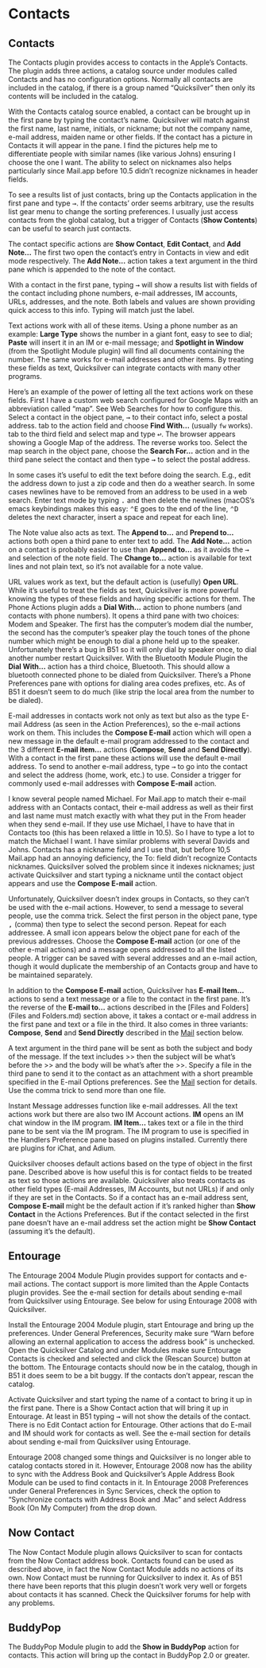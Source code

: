 # Contacts

## Contacts

The Contacts plugin provides access to contacts in the Apple’s Contacts. The plugin adds three actions, a catalog source under modules called Contacts and has no configuration options. Normally all contacts are included in the catalog, if there is a group named “Quicksilver” then only its contents will be included in the catalog.

With the Contacts catalog source enabled, a contact can be brought up in the first pane by typing the contact’s name. Quicksilver will match against the first name, last name, initials, or nickname; but not the company name, e-mail address, maiden name or other fields. If the contact has a picture in Contacts it will appear in the pane. I find the pictures help me to differentiate people with similar names (like various Johns) ensuring I choose the one I want. The ability to select on nicknames also helps particularly since Mail.app before 10.5 didn’t recognize nicknames in header fields. 

To see a results list of just contacts, bring up the Contacts application in the first pane and type <kbd>→</kbd>. If the contacts’ order seems arbitrary, use the results list gear menu to change the sorting preferences. I usually just access contacts from the global catalog, but a trigger of Contacts (**Show Contents**) can be useful to search just contacts.

The contact specific actions are **Show Contact**, **Edit Contact**, and **Add Note...** The first two open the contact’s entry in Contacts in view and edit mode respectively. The **Add Note...** action takes a text argument in the third pane which is appended to the note of the contact.

With a contact in the first pane, typing <kbd>→</kbd> will show a results list with fields of the contact including phone numbers, e-mail addresses, IM accounts, URLs, addresses, and the note. Both labels and values are shown providing quick access to this info. Typing will match just the label.

Text actions work with all of these items. Using a phone number as an example: **Large Type** shows the number in a giant font, easy to see to dial; **Paste** will insert it in an IM or e-mail message; and  **Spotlight in Window** (from the Spotlight Module plugin) will find all documents containing the number. The same works for e-mail addresses and other items. By treating these fields as text, Quicksilver can integrate contacts with many other programs.

Here’s an example of the power of letting all the text actions work on these fields. First I have a custom web search configured for Google Maps with an abbreviation called “map”. See Web Searches for how to configure this. Select a contact in the object pane, <kbd>→</kbd> to their contact info, select a postal address. tab to the action field and choose **Find With...** (usually `fw` works). tab to the third field and select map and type <kbd>↩</kbd>. The browser appears showing a Google Map of the address. The reverse works too. Select the map search in the object pane, choose the **Search For…** action and in the third pane select the contact and then type <kbd>→</kbd> to select the postal address.

In some cases it’s useful to edit the text before doing the search. E.g., edit the address down to just a zip code and then do a weather search. In some cases newlines have to be removed from  an address to be used in a web search. Enter text mode by typing <kbd>.</kbd> and then delete the newlines (macOS’s emacs keybindings makes this easy: <kbd>⌃</kbd><kbd>E</kbd> goes to the end of the line, <kbd>⌃</kbd><kbd>D</kbd> deletes the next character, insert a space and repeat for each line).

The Note value also acts as text. The **Append to...** and **Prepend to...** actions both open a third pane to enter text to add. The **Add Note…** action on a contact is probably easier to use than **Append to…** as it avoids the <kbd>→</kbd> and selection of the note field. The **Change to...** action is available for text lines and not plain text, so it’s not available for a note value.

URL values work as text, but the default action is (usefully) **Open URL**. While it’s useful to treat the fields as text, Quicksilver is more powerful knowing the types of these fields and having specific actions for them. The Phone Actions plugin adds a **Dial With...** action to phone numbers (and contacts with phone numbers). It opens a third pane with two choices: Modem and Speaker. The first has the computer’s modem dial the number, the second has the computer’s speaker play the touch tones of the phone number which might be enough to dial a phone held up to the speaker. Unfortunately there’s a bug in B51 so it will only dial by speaker once, to dial another number restart Quicksilver. With the Bluetooth Module Plugin the **Dial With...** action has a third choice, Bluetooth. This should allow a bluetooth connected phone to be dialed from Quicksilver. There’s a Phone Preferences pane with options for dialing area codes prefixes, etc. As of B51 it doesn’t seem to do much (like strip the local area from the number to be dialed).

E-mail addresses in contacts work not only as text but also as the type E-mail Address (as seen in the Action Preferences), so the e-mail actions work on them. This includes the **Compose E-mail** action which will open a new message in the default e-mail program addressed to the contact and the 3 different **E-mail item…** actions (**Compose**, **Send** and **Send Directly**). With a contact in the first pane these actions will use the default e-mail address. To send to another e-mail address, type <kbd>→</kbd> to go into the contact and select the address (home, work, etc.) to use. Consider a trigger for commonly used e-mail addresses with **Compose E-mail** action. 

I know several people named Michael. For Mail.app to match their e-mail address with an Contacts contact, their e-mail address as well as their first and last name must match exactly with what they put in the From header when they send e-mail. If they use use Michael, I have to have that in Contacts too (this has been relaxed a little in 10.5). So I have to type a lot to match the Michael I want. I have similar problems with several Davids and Johns. Contacts has a nickname field and I use that, but before 10,5 Mail.app had an annoying deficiency, the To: field didn’t recognize Contacts nicknames. Quicksilver solved the problem since it indexes nicknames; just activate Quicksilver and  start typing a nickname until the contact object appears and use the **Compose E-mail** action.

Unfortunately, Quicksilver doesn’t index groups in Contacts, so they can’t be used with the e-mail actions. However, to send a message to several people, use the comma trick. Select the first person in the object pane, type <kbd>,</kbd> (comma) then type to select the second person. Repeat for each addressee. A small icon appears below the object pane for each of the previous addresses. Choose the **Compose E-mail** action (or one of the other e-mail actions) and a message opens addressed to all the listed people. A trigger can be saved with several addresses and an e-mail action, though it would duplicate the membership of an Contacts group and have to be maintained separately.

In addition to the **Compose E-mail** action, Quicksilver has **E-mail Item…** actions to send a text message or a file to the contact in the first pane. It’s the reverse of the **E-mail to…** actions described in the [Files and Folders](Files and Folders.md) section above, it takes a contact or e-mail address in the first pane and text or a file in the third. It also comes in three variants: **Compose**, **Send** and **Send Directly** described in the [Mail](Mail.md) section below.

A text argument in the third pane will be sent as both the subject and body of the message. If the text includes >> then the subject will be what’s before the >> and the body will be what’s after the >>. Specify a file in the third pane to send it to the contact as an attachment with a short preamble specified in the E-mail Options preferences. See the [Mail](Mail.md) section for details. Use the comma trick to send more than one file.

Instant Message addresses function like e-mail addresses. All the text actions work but there are also two IM Account actions. **IM** opens an IM chat window in the IM program. **IM Item...** takes text or a file in the third pane to be sent via the IM program. The IM program to use is specified in the Handlers Preference pane based on plugins installed. Currently there are plugins for iChat, and Adium.

Quicksilver chooses default actions based on the type of object in the first pane. Described above is how useful this is for contact fields to be treated as text so those actions are available. Quicksilver also treats contacts as other field types (E-mail Addresses, IM Accounts, but not URLs) if and only if they are set in the Contacts. So if a contact has an e-mail address sent, **Compose E-mail** might be the default action if it’s ranked higher than **Show Contact** in the Actions Preferences. But if the contact selected in the first pane doesn’t have an e-mail address set the action might be **Show Contact** (assuming it’s the default).

## Entourage

The Entourage 2004 Module Plugin provides support for contacts and e-mail actions. The contact support is more limited than the Apple Contacts plugin provides. See the e-mail section for details about sending e-mail from Quicksilver using Entourage. See below for using Entourage 2008 with Quicksilver.

Install the Entourage 2004 Module plugin, start Entourage and bring up the preferences. Under General Preferences, Security make sure “Warn before allowing an external application to access the address book” is unchecked. Open the Quicksilver Catalog and under Modules make sure Entourage Contacts is checked and selected and click the (Rescan Source) button at the bottom. The Entourage contacts should now be in the catalog, though in B51 it does seem to be a bit buggy. If the contacts don’t appear, rescan the catalog.

Activate Quicksilver and start typing the name of a contact to bring it up in the first pane. There is a Show Contact action that will bring it up in Entourage. At least in B51 typing <kbd>→</kbd> will not show the details of the contact. There is no Edit Contact action for Entourage. Other actions that do E-mail and IM should work for contacts as well. See the e-mail section for details about sending e-mail from Quicksilver using Entourage. 

Entourage 2008 changed some things and Quicksilver is no longer able to catalog contacts stored in it. However, Entourage 2008 now has the ability to sync with the Address Book and Quicksilver’s Apple Address Book Module can be used to find contacts in it. In Entourage 2008 Preferences under General Preferences in Sync Services, check the option to “Synchronize contacts with Address Book and .Mac” and select Address Book (On My Computer) from the drop down.

## Now Contact

The Now Contact Module plugin allows Quicksilver to scan for contacts from the Now Contact address book. Contacts found can be used as described above, in fact the Now Contact Module adds no actions of its own. Now Contact must be running for Quicksilver to index it. As of B51 there have been reports that this plugin doesn’t work very well or forgets about contacts it has scanned. Check the Quicksilver forums for help with any problems.

## BuddyPop

The BuddyPop Module plugin to add the **Show in BuddyPop** action for contacts. This action will bring up the contact in BuddyPop 2.0 or greater.
